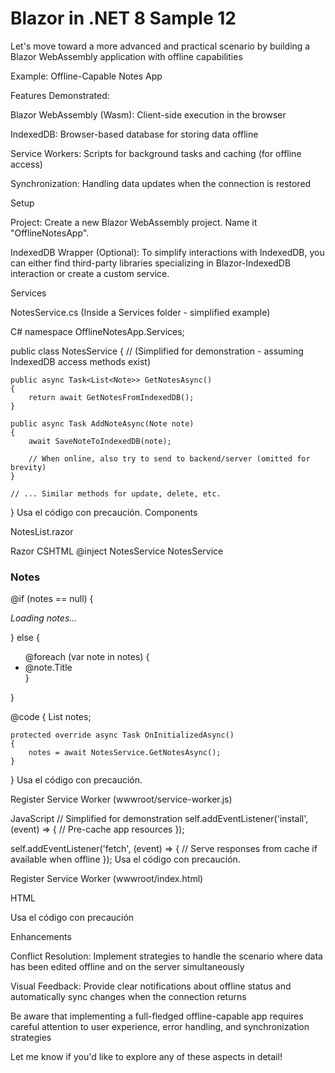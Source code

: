 # Blazor in .NET 8 Sample 12

Let's move toward a more advanced and practical scenario by building a Blazor WebAssembly application with offline capabilities

Example: Offline-Capable Notes App

Features Demonstrated:

Blazor WebAssembly (Wasm): Client-side execution in the browser

IndexedDB: Browser-based database for storing data offline

Service Workers: Scripts for background tasks and caching (for offline access)

Synchronization: Handling data updates when the connection is restored

Setup

Project: Create a new Blazor WebAssembly project. Name it "OfflineNotesApp".

IndexedDB Wrapper (Optional): To simplify interactions with IndexedDB, you can either find third-party libraries specializing in Blazor-IndexedDB interaction or create a custom service.

Services

NotesService.cs (Inside a Services folder - simplified example)

C#
namespace OfflineNotesApp.Services;

public class NotesService
{
    // (Simplified for demonstration - assuming IndexedDB access methods exist)

    public async Task<List<Note>> GetNotesAsync()
    {
        return await GetNotesFromIndexedDB();
    }

    public async Task AddNoteAsync(Note note)
    {
        await SaveNoteToIndexedDB(note);

        // When online, also try to send to backend/server (omitted for brevity)
    }

    // ... Similar methods for update, delete, etc.
}
Usa el código con precaución.
Components

NotesList.razor

Razor CSHTML
@inject NotesService NotesService

<h3>Notes</h3>

@if (notes == null)
{
    <p><em>Loading notes...</em></p>
}
else
{
    <ul>
        @foreach (var note in notes)
        {
            <li>@note.Title</li>
        }
    </ul>
}

@code {
    List<Note> notes;

    protected override async Task OnInitializedAsync()
    {
        notes = await NotesService.GetNotesAsync();
    }
}
Usa el código con precaución.

Register Service Worker (wwwroot/service-worker.js)

JavaScript
// Simplified for demonstration
self.addEventListener('install', (event) => {
    // Pre-cache app resources
});

self.addEventListener('fetch', (event) => {
    // Serve responses from cache if available when offline
});
Usa el código con precaución.

Register Service Worker (wwwroot/index.html)

HTML
<script>
  if ('serviceWorker' in navigator) {
    window.addEventListener('load', function() {
      navigator.serviceWorker.register('/service-worker.js');
    });
  }
</script>
Usa el código con precaución

Enhancements

Conflict Resolution: Implement strategies to handle the scenario where data has been edited offline and on the server simultaneously

Visual Feedback: Provide clear notifications about offline status and automatically sync changes when the connection returns

Be aware that implementing a full-fledged offline-capable app requires careful attention to user experience, error handling, and synchronization strategies

Let me know if you'd like to explore any of these aspects in detail!
